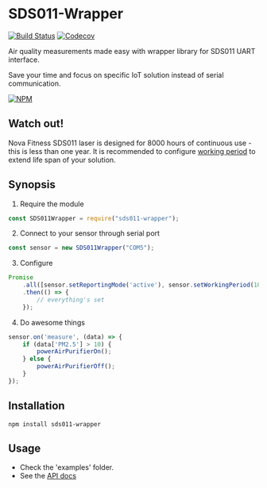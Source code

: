 SDS011-Wrapper
=========
[![Build Status](https://travis-ci.org/triforcely/sds011-wrapper.svg?branch=master)](https://travis-ci.org/triforcely/sds011-wrapper)  [![Codecov](https://img.shields.io/codecov/c/github/triforcely/sds011-wrapper.svg)](https://codecov.io/gh/triforcely/sds011-wrapper)


Air quality measurements made easy with wrapper library for SDS011 UART interface.

Save your time and focus on specific IoT solution instead of serial communication.

[![NPM](https://nodei.co/npm/sds011-wrapper.png)](https://npmjs.org/package/sds011-wrapper)

## Watch out!

Nova Fitness SDS011 laser is designed for 8000 hours of continuous use - this is less than one year. It is recommended to configure [working period](https://github.com/triforcely/sds011-wrapper/wiki/API#SDS011Wrapper+setWorkingPeriod) to extend life span of your solution.

## Synopsis

1. Require the module
```js
const SDS011Wrapper = require("sds011-wrapper");
```
2. Connect to your sensor through serial port
```js
const sensor = new SDS011Wrapper("COM5");
```
3. Configure
```js
Promise
    .all([sensor.setReportingMode('active'), sensor.setWorkingPeriod(10)])
    .then(() => {
        // everything's set
    });
```
4. Do awesome things
```js
sensor.on('measure', (data) => {
    if (data['PM2.5'] > 10) {
        powerAirPurifierOn();
    } else {
        powerAirPurifierOff();
    }
});
```

## Installation

  `npm install sds011-wrapper`

## Usage

- Check the 'examples' folder.
- See the [API docs](https://github.com/triforcely/sds011-wrapper/wiki/API)

